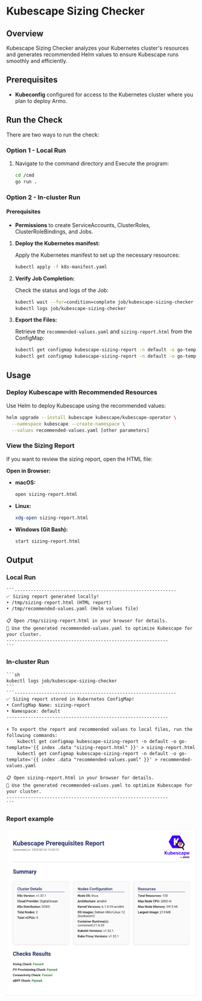 # Kubescape Sizing Checker

## Overview

Kubescape Sizing Checker analyzes your Kubernetes cluster's resources and generates recommended Helm values to ensure Kubescape runs smoothly and efficiently.

## Prerequisites

- **Kubeconfig** configured for access to the Kubernetes cluster where you plan to deploy Armo.

## Run the Check

There are two ways to run the check:

### Option 1 - Local Run

1. Navigate to the command directory and Execute the program:
   ```sh
   cd /cmd
   go run .
   ```

### Option 2 - In-cluster Run

#### Prerequisites

- **Permissions** to create ServiceAccounts, ClusterRoles, ClusterRoleBindings, and Jobs.

1. **Deploy the Kubernetes manifest:**

   Apply the Kubernetes manifest to set up the necessary resources:

   ```sh
   kubectl apply -f k8s-manifest.yaml
   ```

2. **Verify Job Completion:**

   Check the status and logs of the Job:

   ```sh
   kubectl wait --for=condition=complete job/kubescape-sizing-checker --timeout=60s
   kubectl logs job/kubescape-sizing-checker
   ```

3. **Export the Files:**

   Retrieve the `recommended-values.yaml` and `sizing-report.html` from the ConfigMap:

   ```sh
   kubectl get configmap kubescape-sizing-report -n default -o go-template='{{ index .data "recommended-values.yaml" }}' > recommended-values.yaml
   kubectl get configmap kubescape-sizing-report -n default -o go-template='{{ index .data "sizing-report.html" }}' > sizing-report.html
   ```

## Usage

### Deploy Kubescape with Recommended Resources

Use Helm to deploy Kubescape using the recommended values:

```sh
helm upgrade --install kubescape kubescape/kubescape-operator \
  --namespace kubescape --create-namespace \
  --values recommended-values.yaml [other parameters]
```

### View the Sizing Report

If you want to review the sizing report, open the HTML file:

**Open in Browser:**

- **macOS:**
    ```sh
    open sizing-report.html
    ```
- **Linux:**
    ```sh
    xdg-open sizing-report.html
    ```
- **Windows (Git Bash):**
    ```sh
    start sizing-report.html
    ```

## Output
### Local Run
    ```------------------------------------------------------------
    ✅ Sizing report generated locally!
    • /tmp/sizing-report.html (HTML report)
    • /tmp/recommended-values.yaml (Helm values file)

    📋 Open /tmp/sizing-report.html in your browser for details.
    🚀 Use the generated recommended-values.yaml to optimize Kubescape for your cluster.
    ------------------------------------------------------------
    ```


### In-cluster Run
    ```sh
    kubectl logs job/kubescape-sizing-checker
    ```
    ```------------------------------------------------------------
    ✅ Sizing report stored in Kubernetes ConfigMap!
    • ConfigMap Name: sizing-report
    • Namespace: default
    ------------------------------------------------------------

    ⬇️ To export the report and recommended values to local files, run the following commands:
        kubectl get configmap kubescape-sizing-report -n default -o go-template='{{ index .data "sizing-report.html" }}' > sizing-report.html
        kubectl get configmap kubescape-sizing-report -n default -o go-template='{{ index .data "recommended-values.yaml" }}' > recommended-values.yaml

    📋 Open sizing-report.html in your browser for details.
    🚀 Use the generated recommended-values.yaml to optimize Kubescape for your cluster.
    ------------------------------------------------------------
    ```

### Report example
![alt text](Report-example.png)